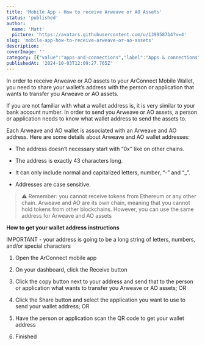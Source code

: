 ```yaml
---
title: 'Mobile App - How to receive Arweave or AO Assets'
status: 'published'
author:
  name: 'Matt'
  picture: 'https://avatars.githubusercontent.com/u/139958714?v=4'
slug: 'mobile-app-how-to-receive-arweave-or-ao-assets'
description: ''
coverImage: ''
category: [{"value":"apps-and-connections","label":"Apps & connections"},{"label":"Mobile app","value":"mobile-app"}]
publishedAt: '2024-10-03T12:09:27.765Z'
---
```


In order to receive Arweave or AO assets to your ArConnect Mobile Wallet, you need to share your wallet’s address with the person or application that wants to transfer you Arweave or AO assets.

If you are not familiar with what a wallet address is, it is very similar to your bank account number. In order to send you Arweave or AO assets, a person or application needs to know what wallet address to send the assets to.

Each Arweave and AO wallet is associated with an Arweave and AO address. Here are some details about Arweave and AO wallet addresses:

- The address doesn’t necessary start with “0x” like on other chains.

- The address is exactly 43 characters long.

- It can only include normal and capitalized letters, number, “-” and “\_”.

- Addresses are case sensitive.

> ⚠️ Remember: you cannot receive tokens from Ethereum or any other chain. Arweave and AO are its own chain, meaning that you cannot hold tokens from other blockchains. However, you can use the same address for Arweave and AO assets

**How to get your wallet address instructions**

IMPORTANT - your address is going to be a long string of letters, numbers, and/or special characters

1. Open the ArConnect mobile app

2. On your dashboard, click the Receive button

3. Click the copy button next to your address and send that to the person or application what wants to transfer you Arweave or AO assets; OR

4. Click the Share button and select the application you want to use to send your wallet address; OR

5. Have the person or application scan the QR code to get your wallet address

6. Finished

